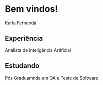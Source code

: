 # Bem vindos!

Karla Fernanda

## Experiência
Analista de inteligência Artificial

## Estudando 
Pós Graduamnda em QA e Teste de Software

